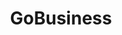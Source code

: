 ---
layout: homepage
title: GoBusiness
description: For Singapore Businesses
image: /images/
permalink: /
#notification: GoBusiness Govt Assist eAdviser will be launching soon!
notification: <strong>Attention:</strong> We will continue to review the manpower strength that your company deploys at the work premises during this period. As you continue to operate your Essential Service, you are required to comply with all applicable laws, including the provisions of the COVID-19 (Temporary Measures) Act.</br></br>You can view the video on how you can submit a Manpower Submission Form by clicking <a href="https://go.gov.sg/fnbtightenmeansure" target="_blank">here</a>.
sections:
    - hero:
#        title: Exemption from Suspension of Activities
        title: Supporting Our Businesses
#        subtitle: 
        subtitle: Overcoming Challenges, Emerging Stronger
        background: /images/hero-banner.jpg
#        dropdown:
#          title: For your attention,
#          options:
#          - title: to check your exemption status.
#            url: https://www.imda.gov.sg/for-industry/Digital-Solutions-Package-For-Companies/Digital-Solutions-Directory#dabdd1c2-be46-4b02-96bc-3195f5deee7d
#         - title: know how to sell my products online.
#            url: https://www.imda.gov.sg/for-industry/Digital-Solutions-Package-For-Companies/Digital-Solutions-Directory#b95deb26-f7db-46f2-b430-3e632ee567c2
#        url: https://go.gov.sg/exemptionstatus
#        button: Status of Application For Exemption
        key_highlights:
        - title: General Exemption
          url: https://go.gov.sg/generalexemption
          description: Application for your workplace to be allowed to continue operations during the suspension period.</br>or</br>Declaration for companies which provide essential services.</br></br>Click Here
        - title: Application for Amendment
          url: https://go.gov.sg/additionalinfo
          description: </br>Amendment for submitted applications under General Exemption.</br></br></br>Click Here
        - title: Application for Additional Manpower
          url: https://go.gov.sg/additionalmanpower
          description: </br>If you would like to request for additional manpower. (Only for businesses  that have received approval for exemption)</br></br>Click Here
#        - title: Time-Limited Exemption
#          url: https://go.gov.sg/timelimitedexemption
#          description: Application for your workplace to be allowed to have temporary operations. (For companies which provide essential services only)</br>(Each company is limited to not more than 4 applications throughout the circuit-breaker period)</br></br>Click Here
        - title: Manpower Submission Form
          url: https://go.gov.sg/timelimitedexemption
          description: </br>Only for businesses performing essential services and those who have an approval for exemption</br></br></br>Click Here
    - infobar:
        title: Time-Limited Exemption
        subtitle: 
        description: Application for your workplace to be allowed to have temporary operations.</br>(For companies which provide essential services only)</br>(Each company is limited to not more than 4 applications throughout the circuit-breaker period)</br>(Please submit this form <strong>only one day before</strong> the date which you would like to activate staff to be deployed at your work premises.)
        button: Check Here to Apply
        url: https://go.gov.sg/exemptionstatus
    - infobar:
        title: Status of Application
        subtitle: 
        description: 
        button: Check Status of General Exemption Application Here
        url: https://go.gov.sg/exemptionstatus
#    - infobar:
#        title: Attention
#        subtitle: 
#        description: We will continue to review the manpower strength that your company deploys at the work premises during this period. As you continue to operate your Essential Service, you are required to comply with all applicable laws, including the provisions of the COVID-19 (Temporary Measures) Act.
#        button:
#        url:
    - infopic:
        title: News & Advisories
        subtitle: 
        description: Get updated on the latest News and Advisories related to COVID-19.
        button: Find Out More
        url: https://go.gov.sg/newsandadvisories
        image: /images/businesphoto.jpg
        alt: News & Advisories
    - infopic:
        title: The Unity, Resilience & Solidarity Budgets
        subtitle: 
        description: To support businesses in the Supplementary Budget 2020.
        button: Find Out More
        url: /govtassist/budget2020
        image: /images/budget2020.jpg
        alt: The Unity, Resilience & Solidarity Budgets
    - infopic:
        title: Government Assistance
        subtitle: 
        description: List of assistance that Government is providing.
        button: Find Out More
        url: /govtassist/govtassist
        image: /images/helpinghands.jpg
        alt: Government Assistance
    - infopic:
        title: Safety @ Work
        subtitle: 
        description: List of measures to ensure the safety at the workplace.
        button: Find Out More
        url: /safetywork/safetymeasures
        image: /images/safetywork.jpg
        alt: Safety @ Work
    - infopic:
        title: Chat for Biz
        subtitle: 
        description: Chat with our virtual assistant on questions related to COVID-19 outbreak.
        button: Chat Now
        url: https://go.gov.sg/bizchatbot
        image: /images/chatbot1.jpg
        alt: Chat for Biz
#    - infopic:
#        title: Download the TraceTogether App!
#        subtitle: Support and Supplement Contact Tracing Efforts
#        description: Help stop the spread of COVID-19 through community-driven contact tracing. 
#        button: Click to Download
#        url: "https://www.tracetogether.gov.sg"
#        image: /images/TTalt.jpg
#        alt: TraceTogether Download
#    - hero:
#        title: Activities
#        background: /images/hero-banner.jpg
#        key_highlights:
#        - title: General 
#          url: https://www.google.com.sg/
#          description: Please submit details.
#        - title: Time
#          url: https://www.google.com.sg/
#          description: Please submit details.
---